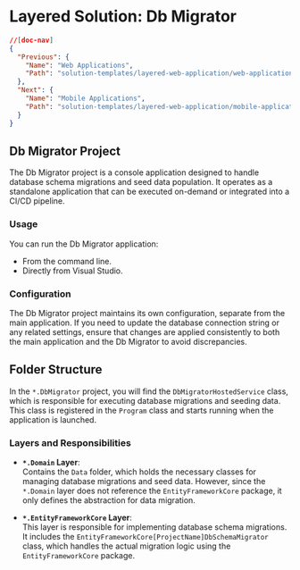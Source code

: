 # Layered Solution: Db Migrator

````json
//[doc-nav]
{
  "Previous": {
    "Name": "Web Applications",
    "Path": "solution-templates/layered-web-application/web-applications"
  },
  "Next": {
    "Name": "Mobile Applications",
    "Path": "solution-templates/layered-web-application/mobile-applications"
  }
}
````

## Db Migrator Project

The Db Migrator project is a console application designed to handle database schema migrations and seed data population. It operates as a standalone application that can be executed on-demand or integrated into a CI/CD pipeline.

### Usage

You can run the Db Migrator application:
- From the command line.  
- Directly from Visual Studio.  

### Configuration

The Db Migrator project maintains its own configuration, separate from the main application. If you need to update the database connection string or any related settings, ensure that changes are applied consistently to both the main application and the Db Migrator to avoid discrepancies.

## Folder Structure

In the `*.DbMigrator` project, you will find the `DbMigratorHostedService` class, which is responsible for executing database migrations and seeding data. This class is registered in the `Program` class and starts running when the application is launched.

### Layers and Responsibilities

- **`*.Domain` Layer**:  
  Contains the `Data` folder, which holds the necessary classes for managing database migrations and seed data. However, since the `*.Domain` layer does not reference the `EntityFrameworkCore` package, it only defines the abstraction for data migration.

- **`*.EntityFrameworkCore` Layer**:  
  This layer is responsible for implementing database schema migrations. It includes the `EntityFrameworkCore[ProjectName]DbSchemaMigrator` class, which handles the actual migration logic using the `EntityFrameworkCore` package.

